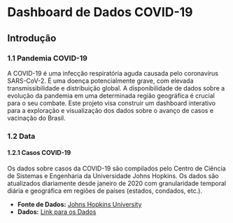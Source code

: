 # Dashboard de Dados COVID-19

## Introdução

### 1.1 Pandemia COVID-19

A COVID-19 é uma infecção respiratória aguda causada pelo coronavírus SARS-CoV-2. É uma doença potencialmente grave, com elevada transmissibilidade e distribuição global. A disponibilidade de dados sobre a evolução da pandemia em uma determinada região geográfica é crucial para o seu combate. Este projeto visa construir um dashboard interativo para a exploração e visualização dos dados sobre o avanço de casos e vacinação do Brasil.

### 1.2 Data

#### 1.2.1 Casos COVID-19

Os dados sobre casos da COVID-19 são compilados pelo Centro de Ciência de Sistemas e Engenharia da Universidade Johns Hopkins. Os dados são atualizados diariamente desde janeiro de 2020 com granularidade temporal diária e geográfica em regiões de países (estados, condados, etc.). 

- **Fonte de Dados:** [Johns Hopkins University](https://coronavirus.jhu.edu/map.html)
- **Dados:** [Link para os Dados](https://github.com/CSSEGISandData/COVID-19)
